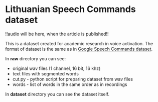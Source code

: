 # Lithuanian Speech Commands dataset

!!audio will be here, when the article is published!!

This is a dataset created for academic research in voice activation. The format of dataset is the same as in [Google Speech Commands dataset](https://ai.googleblog.com/2017/08/launching-speech-commands-dataset.html).

In **raw** directory you can see:
- original wav files (1 channel, 16 bit, 16 khz)
- text files with segmented words
- cut.py - python script for preparing dataset from wav files
- words - list of words in the same order as in recordings

In **dataset** directory you can see the dataset itself.
